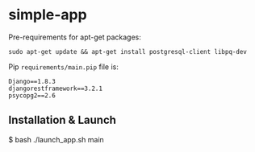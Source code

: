 # simple-app

Pre-requirements for apt-get packages: 

```
sudo apt-get update && apt-get install postgresql-client libpq-dev
```

Pip `requirements/main.pip` file is:

```
Django==1.8.3
djangorestframework==3.2.1
psycopg2==2.6
```

## Installation & Launch

$ bash ./launch_app.sh main